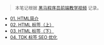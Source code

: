 > 本笔记根据 [黑马程序员前端教学视频](https://www.bilibili.com/video/BV14J4114768?from=search&seid=9517467869144033174) 记录。

- [01. HTML简介](HTML/01)
- [02. HTML 标签（上）](HTML/02)
- [03. HTML 标签（下）](HTML/03)
- [04. TDK 标签 SEO 优化](HTML/04)

